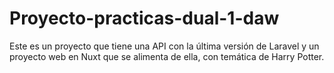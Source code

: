 # Proyecto-practicas-dual-1-daw
Este es un proyecto que tiene una API con la última versión de Laravel y un proyecto web en Nuxt que se alimenta de ella, con temática de Harry Potter.
